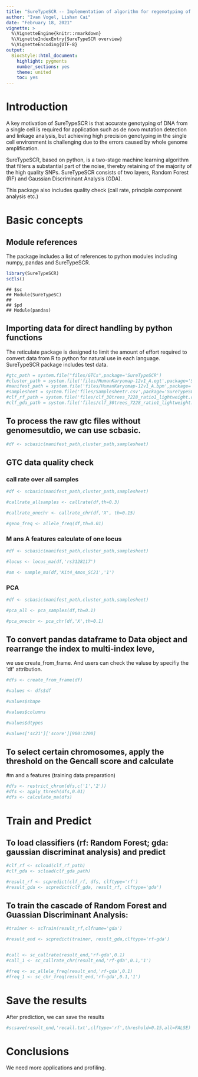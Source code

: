 ```yaml
---
title: "SureTypeSCR -- Implementation of algorithm for regenotyping of single cell data."
author: "Ivan Vogel, Lishan Cai"
date: "February 18, 2021"
vignette: >
  %\VignetteEngine{knitr::rmarkdown}
  %\VignetteIndexEntry{SureTypeSCR overview}
  %\VignetteEncoding{UTF-8}
output:
  BiocStyle::html_document:
    highlight: pygments
    number_sections: yes
    theme: united
    toc: yes
---
```


# Introduction

A key motivation of SureTypeSCR is that accurate genotyping of DNA from a single cell is required for application such as de novo mutation detection and linkage analysis, but achieving high precision genotyping in the single cell environment is challenging due to the errors caused by whole genome amplification. 

SureTypeSCR, based on python, is a two-stage machine learning algorithm that filters a substantial part of the noise, thereby retaining of the majority of
the high quality SNPs. SureTypeSCR consists of two layers, Random Forest (RF) and Gaussian Discriminant Analysis (GDA).

This package also includes quality check (call rate, principle component analysis etc.)
# Basic concepts



## Module references

The package includes a list of references to python
modules including numpy, pandas and SureTypeSCR.


```r
library(SureTypeSCR)
scEls()
```

```
## $sc
## Module(SureTypeSC)
## 
## $pd
## Module(pandas)
```



## Importing data for direct handling by python functions

The reticulate package is designed to limit the amount
of effort required to convert data from R to python
for natural use in each language. SureTypeSCR package includes test data.


```r
#gtc_path = system.file("files/GTCs",package='SureTypeSCR')
#cluster_path = system.file('files/HumanKaryomap-12v1_A.egt',package='SureTypeSCR')
#manifest_path = system.file('files/HumanKaryomap-12v1_A.bpm',package='SureTypeSCR')
#samplesheet = system.file('files/Samplesheetr.csv',package='SureTypeSCR')
#clf_rf_path = system.file('files/clf_30trees_7228_ratio1_lightweight.clf',package='SureTypeSCR')
#clf_gda_path = system.file('files/clf_30trees_7228_ratio1_lightweight.clf',package='SureTypeSCR')
```

## To process the raw gtc files without genomesutdio, we can use scbasic.


```r
#df <- scbasic(manifest_path,cluster_path,samplesheet)
```

## GTC data quality check
### call rate over all samples


```r
#df <- scbasic(manifest_path,cluster_path,samplesheet)

#callrate_allsamples <- callrate(df,th=0.3)

#callrate_onechr <- callrate_chr(df,'X', th=0.15)

#geno_freq <- allele_freq(df,th=0.01)
```

### M ans A features calculate of one locus


```r
#df <- scbasic(manifest_path,cluster_path,samplesheet)

#locus <- locus_ma(df,'rs3128117')

#am <- sample_ma(df,'Kit4_4mos_SC21','1')
```



### PCA


```r
#df <- scbasic(manifest_path,cluster_path,samplesheet)

#pca_all <- pca_samples(df,th=0.1)

#pca_onechr <- pca_chr(df,'X',th=0.1)
```


## To convert pandas dataframe to Data object and rearrange the index to multi-index leve,
we use create_from_frame. And users can check the valuse by specifiy the 'df' attribution.

```r
#dfs <- create_from_frame(df)

#values <- dfs$df

#values$shape

#values$columns

#values$dtypes

#values['sc21']['score'][900:1200]
```

## To select certain chromosomes, apply the threshold on the Gencall score and calculate
#m and a features (training data preparation)


```r
#dfs <- restrict_chrom(dfs,c('1','2'))
#dfs <- apply_thresh(dfs,0.01)
#dfs <- calculate_ma(dfs) 
```

# Train and Predict

## To load classifiers (rf: Random Forest; gda: gaussian discriminat analysis) and predict


```r
#clf_rf <- scload(clf_rf_path)
#clf_gda <- scload(clf_gda_path)

#result_rf <- scpredict(clf_rf, dfs, clftype='rf')
#result_gda <- scpredict(clf_gda, result_rf, clftype='gda')
```

## To train the cascade of Random Forest and Guassian Discriminant Analysis:


```r
#trainer <- scTrain(result_rf,clfname='gda')

#result_end <- scpredict(trainer, result_gda,clftype='rf-gda') 


#call <- sc_callrate(result_end,'rf-gda',0.1)
#call_1 <- sc_callrate_chr(result_end,'rf-gda',0.1,'1')

#freq <- sc_allele_freq(result_end,'rf-gda',0.1)
#freq_1 <- sc_chr_freq(result_end,'rf-gda',0.1,'1')
```


# Save the results

After prediction, we can save the results

```r
#scsave(result_end,'recall.txt',clftype='rf',threshold=0.15,all=FALSE)
```





# Conclusions

We need more applications and profiling.
